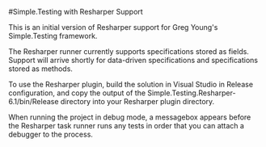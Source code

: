 #Simple.Testing with Resharper Support

This is an initial version of Resharper support for Greg Young's Simple.Testing framework.

The Resharper runner currently supports specifications stored as fields. Support will arrive shortly for data-driven specifications and specifications stored as methods.

To use the Resharper plugin, build the solution in Visual Studio in Release configuration, and copy the output of the Simple.Testing.Resharper-6.1/bin/Release directory into your Resharper plugin directory.

When running the project in debug mode, a messagebox appears before the Resharper task runner runs any tests in order that you can attach a debugger to the process.
